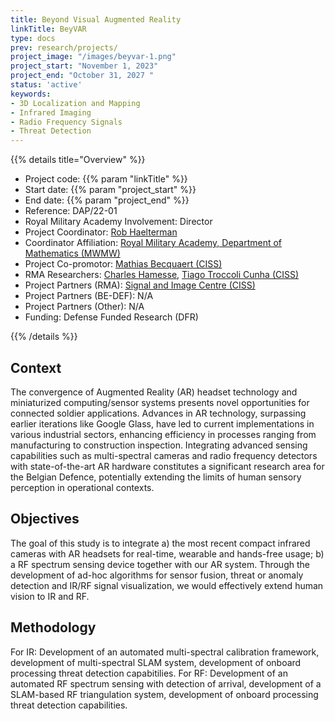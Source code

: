 ```yaml
---
title: Beyond Visual Augmented Reality
linkTitle: BeyVAR
type: docs
prev: research/projects/
project_image: "/images/beyvar-1.png"
project_start: "November 1, 2023"
project_end: "October 31, 2027 "
status: 'active'
keywords:
- 3D Localization and Mapping
- Infrared Imaging
- Radio Frequency Signals
- Threat Detection
---
```


{{% details title="Overview" %}}

- Project code: {{% param "linkTitle" %}}
- Start date: {{% param "project_start" %}}
- End date: {{% param "project_end" %}}
- Reference: DAP/22-01
- Royal Military Academy Involvement: Director
- Project Coordinator: [Rob Haelterman](https://researchportal.rma.ac.be/en/persons/robby-haelterman)
- Coordinator Affiliation: [Royal Military Academy, Department of Mathematics (MWMW)](https://researchportal.rma.ac.be/en/organisations/mathematics)
- Project Co-promotor: [Mathias Becquaert (CISS)](https://researchportal.rma.ac.be/en/persons/mathias-becquaert)
- RMA Researchers: [Charles Hamesse](https://researchportal.rma.ac.be/en/persons/charles-hamesse), [Tiago Troccoli Cunha (CISS)](https://researchportal.rma.ac.be/nl/persons/tiago-troccoli-cunha)
- Project Partners (RMA): [Signal and Image Centre (CISS)](https://researchportal.rma.ac.be/en/organisations/communication-information-systems-and-sensors)
- Project Partners (BE-DEF): N/A 
- Project Partners (Other): N/A 
- Funding: Defense Funded Research (DFR)

{{% /details %}}


## Context
The convergence of Augmented Reality (AR) headset technology and miniaturized computing/sensor systems presents novel opportunities for connected soldier applications.  Advances in AR technology, surpassing earlier iterations like Google Glass, have led to current implementations in various industrial sectors, enhancing efficiency in processes ranging from manufacturing to construction inspection. Integrating advanced sensing capabilities such as multi-spectral cameras and radio frequency detectors with state-of-the-art AR hardware constitutes a significant research area for the Belgian Defence, potentially extending the limits of human sensory perception in operational contexts.

## Objectives
The goal of this study is to integrate a) the most recent compact infrared cameras with AR headsets for real-time, wearable and hands-free usage; b) a RF spectrum sensing device together with our AR system. Through the development of ad-hoc algorithms for sensor fusion, threat or anomaly detection and IR/RF signal visualization, we would effectively extend human vision to IR and RF.

## Methodology
For IR: Development of an automated multi-spectral calibration framework, development of multi-spectral SLAM system, development of onboard processing threat detection capabitilies. For RF: Development of an automated RF spectrum sensing with detection of arrival, development of a SLAM-based RF triangulation system, development of onboard processing threat detection capabilities. 